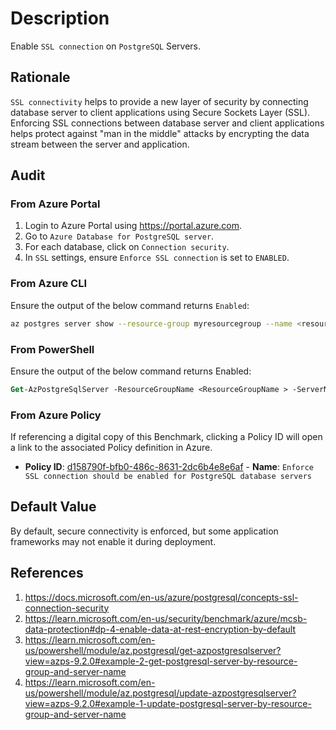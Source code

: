 # Description

Enable `SSL connection` on `PostgreSQL` Servers.

## Rationale

`SSL connectivity` helps to provide a new layer of security by connecting database server to client applications using Secure Sockets Layer (SSL). Enforcing SSL connections between database server and client applications helps protect against "man in the middle" attacks by encrypting the data stream between the server and application.

## Audit

### From Azure Portal

1. Login to Azure Portal using <https://portal.azure.com>.
2. Go to `Azure Database for PostgreSQL server`.
3. For each database, click on `Connection security`.
4. In `SSL` settings, ensure `Enforce SSL connection` is set to `ENABLED`.

### From Azure CLI

Ensure the output of the below command returns `Enabled`:

```sh
az postgres server show --resource-group myresourcegroup --name <resourceGroupName> --query sslEnforcement
```

### From PowerShell

Ensure the output of the below command returns Enabled:

```ps
Get-AzPostgreSqlServer -ResourceGroupName <ResourceGroupName > -ServerName <ServerName> | Select-Object SslEnforcement
```

### From Azure Policy

If referencing a digital copy of this Benchmark, clicking a Policy ID will open a link to the associated Policy definition in Azure.

- **Policy ID**: [d158790f-bfb0-486c-8631-2dc6b4e8e6af](https://portal.azure.com/#view/Microsoft_Azure_Policy/PolicyDetailBlade/definitionId/%2Fproviders%2FMicrosoft.Authorization%2FpolicyDefinitions%2Fd158790f-bfb0-486c-8631-2dc6b4e8e6af) - **Name**: `Enforce SSL connection should be enabled for PostgreSQL database servers`

## Default Value

By default, secure connectivity is enforced, but some application frameworks may not enable it during deployment.

## References

1. <https://docs.microsoft.com/en-us/azure/postgresql/concepts-ssl-connection-security>
2. <https://learn.microsoft.com/en-us/security/benchmark/azure/mcsb-data-protection#dp-4-enable-data-at-rest-encryption-by-default>
3. <https://learn.microsoft.com/en-us/powershell/module/az.postgresql/get-azpostgresqlserver?view=azps-9.2.0#example-2-get-postgresql-server-by-resource-group-and-server-name>
4. <https://learn.microsoft.com/en-us/powershell/module/az.postgresql/update-azpostgresqlserver?view=azps-9.2.0#example-1-update-postgresql-server-by-resource-group-and-server-name>
